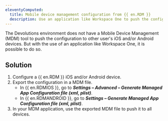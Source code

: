 ```yaml
---
eleventyComputed:
  title: Mobile device management configuration from {{ en.RDM }}
  description: Use an application like Workspace One to push the configuration to other user's iOS and/or Android devices.
---
```

The Devolutions environment does not have a Mobile Device Management (MDM) tool to push the configuration to other user's iOS and/or Android devices. But with the use of an application like Workspace One, it is possible to do so.

## Solution
1. Configure a {{ en.RDM }} iOS and/or Android device.
1. Export the configuration in a MDM file.
    * In {{ en.RDMIOS }}, go to ***Settings – Advanced – Generate Managed App Configuration file (xml, plist)***.
    * In {{ en.RDMANDROID }}, go to ***Settings – Generate Managed App Configuration file (xml, plist)***.
1. In your MDM application, use the exported MDM file to push it to all devices.
